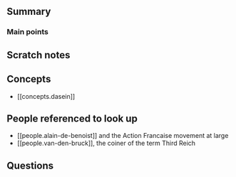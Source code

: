 
## Summary

### Main points

## Scratch notes

## Concepts
- [[concepts.dasein]]

## People referenced to look up
- [[people.alain-de-benoist]] and the Action Francaise movement at large
- [[people.van-den-bruck]], the coiner of the term Third Reich

## Questions
